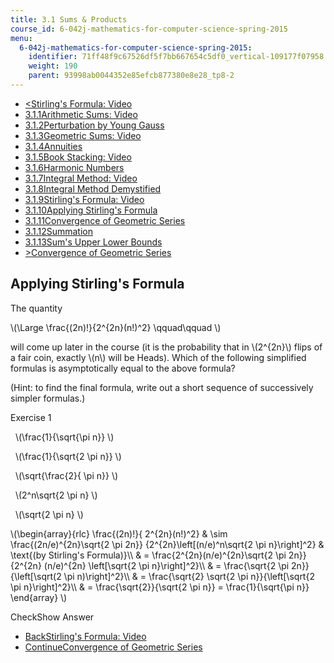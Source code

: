 ```yaml
---
title: 3.1 Sums & Products
course_id: 6-042j-mathematics-for-computer-science-spring-2015
menu:
  6-042j-mathematics-for-computer-science-spring-2015:
    identifier: 71ff48f9c67526df5f7bb667654c5df0_vertical-109177f07958
    weight: 190
    parent: 93998ab0044352e85efcb877380e8e28_tp8-2
---
```

*   [<Stirling's Formula: Video](/courses/electrical-engineering-and-computer-science/6-042j-mathematics-for-computer-science-spring-2015/counting/tp8-2/vertical-356e14210c43)
*   [3.1.1Arithmetic Sums: Video](/courses/electrical-engineering-and-computer-science/6-042j-mathematics-for-computer-science-spring-2015/counting/tp8-2)
*   [3.1.2Perturbation by Young Gauss](/courses/electrical-engineering-and-computer-science/6-042j-mathematics-for-computer-science-spring-2015/counting/tp8-2/vertical-56598c481e1a)
*   [3.1.3Geometric Sums: Video](/courses/electrical-engineering-and-computer-science/6-042j-mathematics-for-computer-science-spring-2015/counting/tp8-2/vertical-46a80f3884d6)
*   [3.1.4Annuities](/courses/electrical-engineering-and-computer-science/6-042j-mathematics-for-computer-science-spring-2015/counting/tp8-2/vertical-7019fdda010c)
*   [3.1.5Book Stacking: Video](/courses/electrical-engineering-and-computer-science/6-042j-mathematics-for-computer-science-spring-2015/counting/tp8-2/vertical-d3f74a0ca5a8)
*   [3.1.6Harmonic Numbers](/courses/electrical-engineering-and-computer-science/6-042j-mathematics-for-computer-science-spring-2015/counting/tp8-2/vertical-c496866a2419)
*   [3.1.7Integral Method: Video](/courses/electrical-engineering-and-computer-science/6-042j-mathematics-for-computer-science-spring-2015/counting/tp8-2/vertical-65e8069d3ac4)
*   [3.1.8Integral Method Demystified](/courses/electrical-engineering-and-computer-science/6-042j-mathematics-for-computer-science-spring-2015/counting/tp8-2/vertical-efaab47d6b5a)
*   [3.1.9Stirling's Formula: Video](/courses/electrical-engineering-and-computer-science/6-042j-mathematics-for-computer-science-spring-2015/counting/tp8-2/vertical-356e14210c43)
*   [3.1.10Applying Stirling's Formula](/courses/electrical-engineering-and-computer-science/6-042j-mathematics-for-computer-science-spring-2015/counting/tp8-2/vertical-109177f07958)
*   [3.1.11Convergence of Geometric Series](/courses/electrical-engineering-and-computer-science/6-042j-mathematics-for-computer-science-spring-2015/counting/tp8-2/convergence-of-geometric-series)
*   [3.1.12Summation](/courses/electrical-engineering-and-computer-science/6-042j-mathematics-for-computer-science-spring-2015/counting/tp8-2/vertical-a64ff304ccd5)
*   [3.1.13Sum's Upper Lower Bounds](/courses/electrical-engineering-and-computer-science/6-042j-mathematics-for-computer-science-spring-2015/counting/tp8-2/vertical-9f131aae203e)
*   [\>Convergence of Geometric Series](/courses/electrical-engineering-and-computer-science/6-042j-mathematics-for-computer-science-spring-2015/counting/tp8-2/convergence-of-geometric-series)

Applying Stirling's Formula
---------------------------

  

The quantity

\\(\\Large \\frac{(2n)!}{2^{2n}(n!)^2} \\qquad\\qquad \\)

will come up later in the course (it is the probability that in \\(2^{2n}\\) flips of a fair coin, exactly \\(n\\) will be Heads). Which of the following simplified formulas is asymptotically equal to the above formula?

(Hint: to find the final formula, write out a short sequence of successively simpler formulas.)

Exercise 1

&nbsp; \\(\\frac{1}{\\sqrt{\\pi n}} \\) &nbsp;

&nbsp; \\(\\frac{1}{\\sqrt{2 \\pi n}} \\) &nbsp;

&nbsp; \\(\\sqrt{\\frac{2}{ \\pi n}} \\) &nbsp;

&nbsp; \\(2^n\\sqrt{2 \\pi n} \\) &nbsp;

&nbsp; \\(\\sqrt{2 \\pi n} \\) &nbsp;

\\(\\begin{array}{rlc} \\frac{(2n)!}{ 2^{2n}(n!)^2} & \\sim \\frac{(2n/e)^{2n}\\sqrt{2 \\pi 2n}} {2^{2n}\\left\[(n/e)^n\\sqrt{2 \\pi n}\\right\]^2} & \\text{(by Stirling's Formula)}\\\\ & = \\frac{2^{2n}(n/e)^{2n}\\sqrt{2 \\pi 2n}}{2^{2n} (n/e)^{2n} \\left\[\\sqrt{2 \\pi n}\\right\]^2}\\\\ & = \\frac{\\sqrt{2 \\pi 2n}} {\\left\[\\sqrt(2 \\pi n)\\right\]^2}\\\\ & = \\frac{\\sqrt{2} \\sqrt{2 \\pi n}}{\\left\[\\sqrt{2 \\pi n}\\right\]^2}\\\\ & = \\frac{\\sqrt{2}}{\\sqrt{2 \\pi n}} = \\frac{1}{\\sqrt{\\pi n}} \\end{array} \\)

CheckShow Answer

*   [BackStirling's Formula: Video](/courses/electrical-engineering-and-computer-science/6-042j-mathematics-for-computer-science-spring-2015/counting/tp8-2/vertical-356e14210c43)
*   [ContinueConvergence of Geometric Series](/courses/electrical-engineering-and-computer-science/6-042j-mathematics-for-computer-science-spring-2015/counting/tp8-2/convergence-of-geometric-series)